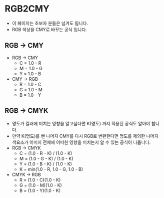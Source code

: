 # RGB2CMY

* 이 페이지는 초보자 분들은 넘겨도 됩니다.
* RGB 색상을 CMY로 바꾸는 공식 입니다.

## RGB -&gt; CMY

* RGB -&gt; CMY
  * C = 1.0 - R
  * M = 1.0 - G
  * Y = 1.0 - B
* CMY -&gt; RGB
  * R = 1.0 - C
  * G = 1.0 - M
  * B = 1.0 - Y

## RGB -&gt; CMYK

* 명도가 컬러에 미치는 영향을 알고싶다면 K\(명도\) 까지 적용된 공식도 알아야 합니다.
* 만약 K\(명도\)를 뺀 나머지 CMY를 다시 RGB로 변환한다면 명도를 제외한 나머지 색요소가 이미지 전체에 어떠한 영향을 미치는지 알 수 있는 공식이 나옵니다.
* RGB -&gt; CMYK
  * C = \(1.0 - R - K\) / \(1.0 - K\)
  * M = \(1.0 - G - K\) / \(1.0 - K\)
  * Y = \(1.0 - B - K\) / \(1.0 - K\)
  * K = min\(1.0 - R, 1.0 - G, 1.0 - B\)
* CMYK -&gt; RGB
  * R = \(1.0 - C\)\(1.0 - K\)
  * G = \(1.0 - M\)\(1.0 - K\)
  * B = \(1.0 - Y\)\(1.0 - K\)

